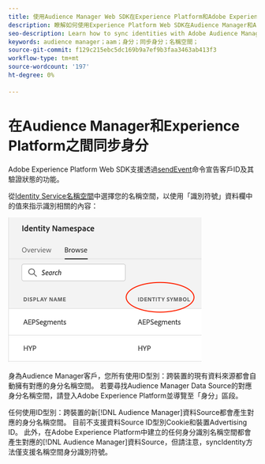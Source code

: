 ```yaml
---
title: 使用Audience Manager Web SDK在Experience Platform和Adobe Experience Platform之間同步身分
description: 瞭解如何使用Experience Platform Web SDK在Audience Manager和Adobe Experience Platform之間同步身分
seo-description: Learn how to sync identities with Adobe Audience Manager with Experience Platform Web SDK
keywords: audience manager；aam；身分；同步身分；名稱空間；
source-git-commit: f129c215ebc5dc169b9a7ef9b3faa3463ab413f3
workflow-type: tm+mt
source-wordcount: '197'
ht-degree: 0%

---
```



# 在Audience Manager和Experience Platform之間同步身分

Adobe Experience Platform Web SDK支援透過[sendEvent](./overview.md#syncing-identities)命令宣告客戶ID及其驗證狀態的功能。

從[Identity Service名稱空間](../../identity/../identity-service/features/namespaces.md)中選擇您的名稱空間，以使用「識別符號」資料欄中的值來指示識別相關的內容：

![名稱空間UI的檢視](../assets/identity/edge_namespaceUI_identity-symbol.png)

身為Audience Manager客戶，您所有使用ID型別：跨裝置的現有資料來源都會自動擁有對應的身分名稱空間。 若要尋找Audience Manager Data Source的對應身分名稱空間，請登入Adobe Experience Platform並導覽至「身分」區段。

任何使用ID型別：跨裝置的新[!DNL Audience Manager]資料Source都會產生對應的身分名稱空間。 目前不支援資料Source ID型別Cookie和裝置Advertising ID。 此外，在Adobe Experience Platform中建立的任何身分識別名稱空間都會產生對應的[!DNL Audience Manager]資料Source，但請注意，syncIdentity方法僅支援名稱空間身分識別符號。
